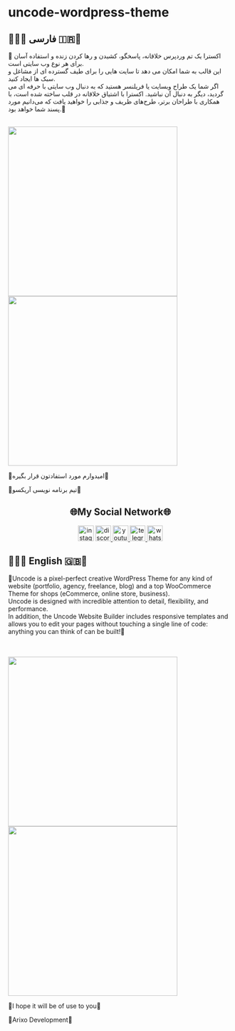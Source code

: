 # uncode-wordpress-theme
<h2>💜🇮🇷 فارسی 🇮🇷💜</h2>
<p>🌹  اکسترا یک تم وردپرس خلاقانه، پاسخگو، کشیدن و رها کردن زنده و استفاده آسان برای هر نوع وب سایتی است.<br> این قالب به شما امکان می دهد تا سایت هایی را برای طیف گسترده ای از مشاغل و سبک ها ایجاد کنید.<br> اگر شما یک طراح وبسایت یا فریلنسر هستید که به دنبال وب سایتی با حرفه ای می گردید، دیگر به دنبال آن نباشید. اکسترا با اشتیاق خلاقانه در قلب ساخته شده است، با همکاری با طراحان برتر، طرح‌های ظریف و جذابی را خواهید یافت که می‌دانیم مورد پسند شما خواهد بود.🌹</p
  <br>
  <br>
  <div>
  <img src="https://mrarian.ir/github/demofarsiextra.png" height="380" >
  <img src="https://mrarian.ir/github/demofarsiextra2.png" height="380" >
      </div>
      <p>🔰امیدوارم مورد استفادتون قرار بگیره🔰</p>
      <p>💜تیم برنامه نویسی آریکسو💜</p>
      <h2 align="center">🌐My Social Network🌐</h2>
      <div align="center"> 

  <a href="https://instagram.com/arianpashae" target="_blank">
    <img src="https://img.shields.io/static/v1?message=instagram&logo=instagram&label=&color=E4405F&logoColor=white&labelColor=&style=flat" height="35" alt="instagram logo"  /></a>
  <a href="https://discord.gg/ZdHqFgbb4X" target="_blank">
    <img src="https://img.shields.io/static/v1?message=Discord&logo=discord&label=&color=7289DA&logoColor=white&labelColor=&style=flat" height="35" alt="discord logo"  />

  </a>
  <a href="https://youtube.com/channel/UCVGyudTRJBkRWJBoNEYUsM" target="_blank">
    <img src="https://img.shields.io/static/v1?message=Youtube&logo=youtube&label=&color=FF0000&logoColor=white&labelColor=&style=flat" height="35" alt="youtube logo"  />
  </a>
  <a href="https://t.me/webkhooneh" target="_blank">
    <img src="https://img.shields.io/static/v1?message=Telegram&logo=telegram&label=&color=2CA5E0&logoColor=white&labelColor=&style=flat" height="35" alt="telegram logo"  />
  </a>
  <a href="https://wa.me/message/OIP26GZ2R4B6J1" target="_blank">
    <img src="https://img.shields.io/static/v1?message=Whatsapp&logo=whatsapp&label=&color=25D366&logoColor=white&labelColor=&style=flat" height="35" alt="whatsapp logo"  />
  </a>
  </div>
  <h2>💜🇬🇧 English 🇬🇧💜</h2>
<p>🌹Uncode is a pixel-perfect creative WordPress Theme for any kind of website (portfolio, agency, freelance, blog) and a top WooCommerce Theme for shops (eCommerce, online store, business).<br> Uncode is designed with incredible attention to detail, flexibility, and performance.<br> In addition, the Uncode Website Builder includes responsive templates and allows you to edit your pages without touching a single line of code: anything you can think of can be built!🌹</p>
  <br>
  <br>
  <div>
  <img src="https://mrarian.ir/github/demoenextra.png" height="380" >
  <img src="https://mrarian.ir/github/demoenextra2.png" height="380" >
      </div>
      <p>🔰I hope it will be of use to you🔰</p>
      <p>💜Arixo Development💜</p>

